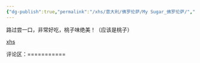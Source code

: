 ```yaml
---
{"dg-publish":true,"permalink":"/xhs/意大利/佛罗伦萨/My Sugar_佛罗伦萨/","tags":["rednote","佛罗伦萨"],"updated":"2025-03-30T20:40:27.885+08:00"}
---
```


 

路过尝一口，非常好吃，桃子味绝美！（应该是桃子）

[xhs](https://www.xiaohongshu.com/explore/64bde08d000000001700edc1?xsec_token=ABdJDZRQiIdl5Fy9GkQvjP2s0LMi6n3TboDTQOd27i2Go=&xsec_source=pc_user)

评论区：===========

